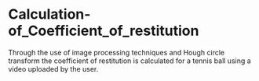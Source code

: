 # Calculation-of_Coefficient_of_restitution
Through the use of image processing techniques and Hough circle transform the coefficient of restitution is calculated for a tennis ball using a video uploaded by the user.
